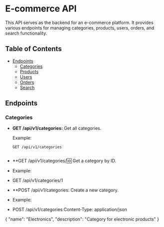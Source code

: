 # E-commerce API

This API serves as the backend for an e-commerce platform. It provides various endpoints for managing categories, products, users, orders, and search functionality.

## Table of Contents

- [Endpoints](#endpoints)
  - [Categories](#categories)
  - [Products](#products)
  - [Users](#users)
  - [Orders](#orders)
  - [Search](#search)

## Endpoints

### Categories

- **GET /api/v1/categories:** Get all categories.

  Example:
  ```http
  GET /api/v1/categories


- **GET /api/v1/categories/:id: Get a category by ID.
- Example:
- GET /api/v1/categories/1
  
- **POST /api/v1/categories: Create a new category.
- Example:

- POST /api/v1/categories
Content-Type: application/json

{
  "name": "Electronics",
  "description": "Category for electronic products"
}
